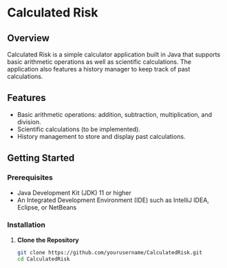 # Calculated Risk

## Overview
Calculated Risk is a simple calculator application built in Java that supports basic arithmetic operations as well as scientific calculations. The application also features a history manager to keep track of past calculations.

## Features
- Basic arithmetic operations: addition, subtraction, multiplication, and division.
- Scientific calculations (to be implemented).
- History management to store and display past calculations.

## Getting Started

### Prerequisites
- Java Development Kit (JDK) 11 or higher
- An Integrated Development Environment (IDE) such as IntelliJ IDEA, Eclipse, or NetBeans

### Installation

1. **Clone the Repository**
   ```bash
   git clone https://github.com/yourusername/CalculatedRisk.git
   cd CalculatedRisk
